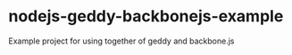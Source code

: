 nodejs-geddy-backbonejs-example
===============================

Example project for using together of geddy and backbone.js
